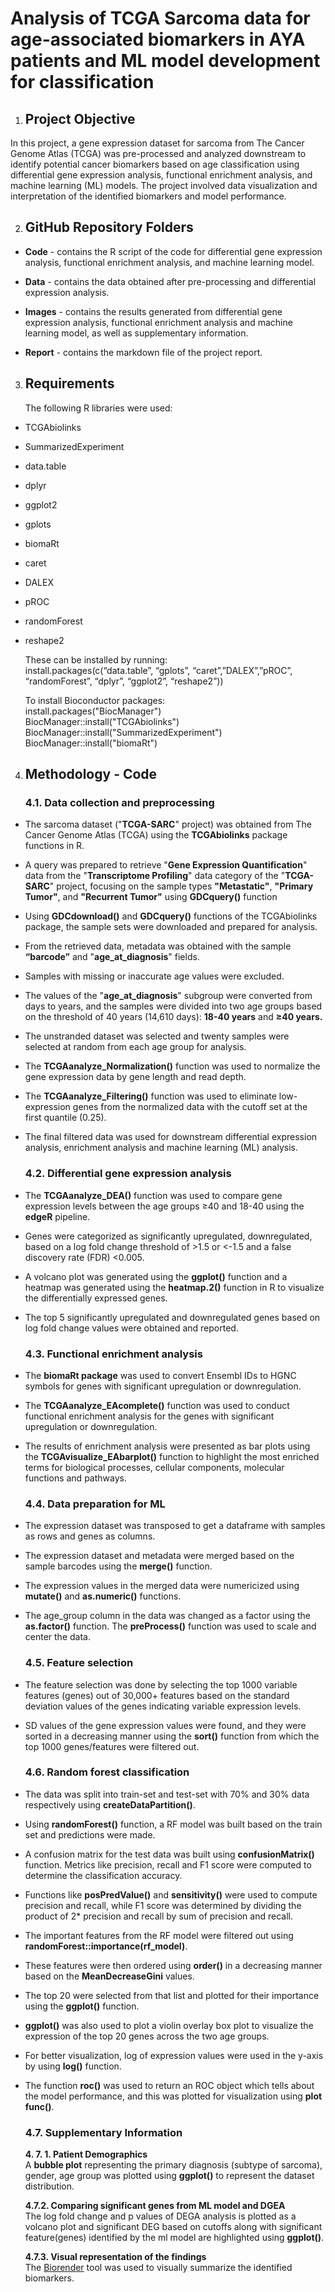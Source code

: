 # **Analysis of TCGA Sarcoma data for age-associated biomarkers in AYA patients and ML model development for classification**

1. ## **Project Objective**

In this project, a gene expression dataset for sarcoma from The Cancer Genome Atlas (TCGA) was pre-processed and analyzed downstream to identify potential cancer biomarkers based on age classification using differential gene expression analysis, functional enrichment analysis, and machine learning (ML) models. The project involved data visualization and interpretation of the identified biomarkers and model performance.

2. ## **GitHub Repository Folders**

* **Code** \- contains the R script of the code for differential gene expression analysis, functional enrichment analysis, and machine learning model.

* **Data** \- contains the data obtained after pre-processing and differential expression analysis.

* **Images** \- contains the results generated from differential gene expression analysis, functional enrichment analysis and machine learning model, as well as supplementary information.

* **Report** \- contains the markdown file of the project report.

  ## 

3. ## **Requirements**

   The following R libraries were used:

* TCGAbiolinks  
* SummarizedExperiment  
* data.table  
* dplyr  
* ggplot2  
* gplots  
* biomaRt  
* caret  
* DALEX  
* pROC  
* randomForest  
* reshape2  
    
  These can be installed by running:  
  install.packages(c(“data.table”, “gplots”, “caret”,”DALEX”,”pROC”, “randomForest”, “dplyr”, “ggplot2”, “reshape2”))  

  To install Bioconductor packages:  
  install.packages("BiocManager")  
  BiocManager::install("TCGAbiolinks")   
  BiocManager::install("SummarizedExperiment")
  BiocManager::install("biomaRt")

4. ## **Methodology \- Code**

   

   ### **4.1.  Data collection and preprocessing**

     
* The sarcoma dataset ("**TCGA-SARC**" project) was obtained from The Cancer Genome Atlas (TCGA) using the **TCGAbiolinks** package functions in R.   
* A query was prepared to retrieve "**Gene Expression Quantification**" data from the "**Transcriptome Profiling**" data category of the "**TCGA-SARC**" project, focusing on the sample types **"Metastatic"**, **"Primary Tumor"**, and **"Recurrent Tumor"** using **GDCquery()** function  
* Using **GDCdownload()** and **GDCquery()** functions of the TCGAbiolinks package, the sample sets were downloaded and prepared for analysis.  
* From the retrieved data, metadata was obtained with the sample **“barcode”** and  "**age\_at\_diagnosis**" fields.  
* Samples with missing or inaccurate age values were excluded.  
* The values of the "**age\_at\_diagnosis**" subgroup were converted from days to years, and the samples were divided into two age groups based on the threshold of 40 years (14,610 days): **18-40 years** and **≥40 years.**  
* The unstranded dataset was selected and twenty samples were selected at random from each age group for analysis.  
* The **TCGAanalyze\_Normalization()** function was used to normalize the gene expression data by gene length and read depth.  
* The **TCGAanalyze\_Filtering()** function was used to eliminate low-expression genes from the normalized data with the cutoff set at the first quantile (0.25).  
* The final filtered data was used for downstream differential expression analysis, enrichment analysis and machine learning (ML) analysis.


  ### **4.2.  Differential gene expression analysis** 

    
* The **TCGAanalyze\_DEA()** function was used to compare gene expression levels between the age groups ≥40 and 18-40 using the **edgeR** pipeline.   
* Genes were categorized as significantly upregulated, downregulated, based on a log fold change threshold of \>1.5 or \<-1.5 and a false discovery rate (FDR) \<0.005.  
* A volcano plot was generated using the **ggplot()** function and a heatmap was generated using the **heatmap.2()** function in R to visualize the differentially expressed genes.  
* The top 5 significantly upregulated and downregulated genes based on log fold change values were obtained and reported.


  ### **4.3.  Functional enrichment analysis**

* The **biomaRt package** was used to convert Ensembl IDs to HGNC symbols for genes with significant upregulation or downregulation.  
* The **TCGAanalyze\_EAcomplete()** function was used to conduct functional enrichment analysis for the genes with significant upregulation or downregulation.  
* The results of enrichment analysis were presented as bar plots using the **TCGAvisualize\_EAbarplot()** function to highlight the most enriched terms for biological processes, cellular components, molecular functions and pathways.  
   

  ### **4.4.  Data preparation for ML**

    
* The expression dataset was transposed to get a dataframe with samples as rows and genes as columns.   
* The expression dataset and metadata were merged based on the sample barcodes using the **merge()** function.  
* The expression values in the merged data were numericized using **mutate()** and **as.numeric()** functions.   
* The age\_group column in the data was changed as a factor using the **as.factor()** function. The **preProcess()** function was used to scale and center the data.  
     

  ### **4.5.  Feature selection**

    
* The feature selection was done by selecting the top 1000 variable features (genes) out of 30,000+ features based on the standard deviation values of the genes indicating variable expression levels.  
* SD values of the gene expression values were found, and they were sorted in a decreasing manner using the **sort()** function from which the top 1000 genes/features were filtered out.  
   

  ### **4.6.  Random forest classification**

    
* The data was split into train-set and test-set with 70% and 30% data respectively using **createDataPartition()**.   
* Using **randomForest()** function, a RF model was built based on the train set and predictions were made.   
* A confusion matrix for the test data was built using **confusionMatrix()** function. Metrics like precision, recall and F1 score were computed to determine the classification accuracy.   
* Functions like **posPredValue()** and **sensitivity()** were used to compute precision and recall, while F1 score was determined by dividing the product of 2\* precision and recall by sum of precision and recall.   
* The important features from the RF model were filtered out using **randomForest::importance(rf\_model)**.   
* These features were then ordered using **order()** in a decreasing manner based on the **MeanDecreaseGini** values.  
* The top 20 were selected from that list and plotted for their importance using the **ggplot()** function.  
* **ggplot()** was also used to plot a violin overlay box plot to visualize the expression of the top 20 genes across the two age groups.   
* For better visualization, log of expression values were used in the y-axis by using **log()** function.  
* The function **roc()** was used to return an ROC object which tells about the model performance, and this was plotted for visualization using **plot func()**.


  ### **4.7.    Supplementary Information** 


  **4\. 7\. 1\. Patient Demographics**   
  A **bubble plot** representing the primary diagnosis (subtype of sarcoma), gender, age group was plotted using **ggplot()** to represent the dataset distribution.  
    
  **4.7.2. Comparing significant genes from ML model and DGEA**  
  The log fold change and p values of  DEGA analysis is plotted as a volcano plot and significant DEG based on cutoffs along with significant feature(genes) identified by the ml model are highlighted using **ggplot()**.   
    
  **4.7.3. Visual representation of the findings**  
  The [Biorender](http://BioRender.com) tool was used to visually summarize the identified biomarkers.

    
    
    
    
  
